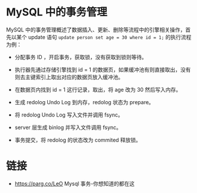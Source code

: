 # MySQL 中的事务管理

MySQL 中的事务管理概述了数据插入、更新、删除等流程中的引擎相关操作，首先以某个 update 语句 `update person set age = 30 where id = 1;` 的执行流程为例：

- 分配事务 ID ，开启事务，获取锁，没有获取到锁则等待。

- 执行器先通过存储引擎找到 id = 1 的数据页，如果缓冲池有则直接取出，没有则去主键索引上取出对应的数据页放入缓冲池。

- 在数据页内找到 id = 1 这行记录，取出，将 age 改为 30 然后写入内存。

- 生成 redolog Undo Log 到内存，redolog 状态为 prepare。

- 将 redolog Undo Log 写入文件并调用 fsync。

- server 层生成 binlog 并写入文件调用 fsync。

- 事务提交，将 redolog 的状态改为 commited 释放锁。

# 链接

- https://parg.co/LeO Mysql 事务-你想知道的都在这
